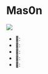 # Mas0n
<img align="top" src="https://github-readme-stats.vercel.app/api?username=Mas0nSun&show_icons=true&icon_color=FF9300&text_color=1E1E1E&bg_color=ffffff&hide_title=true" />

- 🌄:
- 🌃:
- 🌉:
- 🌆:
- 🌌: 
